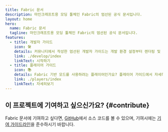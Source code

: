 ```yaml
---
title: Fabric 문서
description: 마인크래프트용 모딩 툴체인 Fabric의 엄선된 공식 문서입니다.
layout: home
hero:
  name: Fabric 문서
  tagline: 마인크래프트용 모딩 툴체인 Fabric의 엄선된 공식 문서입니다.
features:
  - title: 개발자 가이드
    icon: 🛠️
    details: 커뮤니티에서 작성한 엄선된 개발자 가이드는 개발 환경 설정부터 렌더링 및 네트워킹과 같은 고급 주제까지 광범위한 주제를 다루고 있습니다.
    link: ./develop/index
    linkText: 시작하기
  - title: 플레이어 가이드
    icon: 📚
    details: Fabric 기반 모드를 사용하려는 플레이어인가요? 플레이어 가이드에서 자세히 알아보세요. 이 가이드는 Fabric 모드 다운로드, 설치 및 문제 해결을 도와줍니다.
    link: ./players/index
    linkText: 자세히보기
---
```


<div class="vp-doc homepage-container">

## 이 프로젝트에 기여하고 싶으신가요? {#contribute}

Fabric 문서에 기여하고 싶다면, [GitHub](https://github.com/FabricMC/fabric-docs)에서 소스 코드를 볼 수 있으며, 기여시에는 [기여 가이드라인](./contributing)을 준수하시기 바랍니다.

</div>
